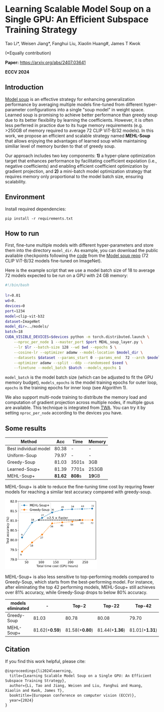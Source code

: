 # Learning Scalable Model Soup on a Single GPU: An Efficient Subspace Training Strategy

Tao Li*, Weisen Jiang*, Fanghui Liu, Xiaolin Huang#, James T Kwok 

(*Equally contribution)

**Paper:** https://arxiv.org/abs/2407.03641

**ECCV 2024**

## Introduction
[Model soup](https://proceedings.mlr.press/v162/wortsman22a/wortsman22a.pdf) is an effective strategy for enhancing generalization performance by averaging multiple models fine-tuned from different hyper-parameter configurations into a single "soup model" in weight space. Learned soup is promising to achieve better performance than greedy soup due to its better flexibility by learning the coefficients. However, it is often less perferred in practice due to its huge memory requirements (e.g. >250GB of memory required to average 72 CLIP ViT-B/32 models). In this work, we propose an efficient and scalable strategy named **MEHL-Soup** that allows enjoying the advantages of learned soup while maintaining similiar level of memory burden to that of greedy soup.

Our approach includes two key components: **1)** a hyper-plane optimization target that enhances performance by facilitating coefficient expolation (i.e., negative coefficients) and enabling efficient coefficient optimization by gradient projection, and **2)** a mini-batch model optimization strategy that requires memory only proportional to the model batch size, ensuring scalability.

<!-- The code is raw and still under construction. We will release more friendly interface/implementation in the next couple months. -->

## Environment
Install required dependencies:
```
pip install -r requirements.txt
```

## How to run
First, fine-tune multiple models with different hyper-parameters and store them into the directory `model_dir`. As example, you can download the public avaliable checkpoints following the [code](https://github.com/mlfoundations/model-soups/blob/d5398f181ea51c5cd9d95ebacc6ea7132bb108ec/main.py#L67) from the [Model soup repo](https://github.com/mlfoundations/model-soups/tree/main) (72 CLIP ViT-B/32 models fine-tuned on ImageNet). 

Here is the example script that we use a model batch size of 18 to average 72 models expected to be run on a GPU with 24 GB memory:

```bash
#!/bin/bash

lr=0.01
wd=0.
devices=0
port=1234
model=clip-vit-b32
dataset=ImageNet
model_dir=../models/
batch=18
CUDA_VISIBLE_DEVICES=$devices python -m torch.distributed.launch \
    --nproc_per_node 1 --master_port $port MEHL_soup_layer.py \
    --lr $lr --batch-size 128 --wd $wd --epochs 5 \
    --cosine-lr --optimizer adamw --model-location $model_dir \
    --datasets $dataset --params_start 0 --params_end  72 --arch $model \
    --optimizer adamw --split --ddp --randomseed $seed \
    --finetune --model_batch $batch --models_epochs 1
```

`model_batch` is the model batch size (which can be adjusted to fit the GPU memory budget), 
`models_epochs` is the model training epochs for outer loop,
`epochs` is the training epochs for inner loop (see Algorithm 1).



We also support multi-node training to distribute the memory load and computation of gradient projection across multiple nodes, if multiple gpus are available. This technique is integrated from [TWA](https://github.com/nblt/TWA). You can try it by setting `nproc_per_node` according to the devices you have.

## Some results


Method | Acc | Time | Memory
--- | --- | --- | ---
Best individual model | 80.38 | - | -
Uniform-Soup |79.97 | - | -
Greedy-Soup | 81.03 | 3501s | 3GB
Learned-Soup+ | 81.39 | 7701s | 253GB
MEHL-Soup+ | **81.62** | **808**s | **19**GB

MEHL-Soup+ is able to reduce the fine-tuning time cost by requring fewer models for reaching a similar test accuracy compared with greedy-soup.

<img src="num_model_acc.png" alt="替代文本" width="60%">
<!-- ![Illustration of F-SAM](num_model_acc.png) -->

MEHL-Soup+ is also less sensitive to top-performing models compared to Greedy-Soup, which starts from the best-performing model. For instance, after eliminating the top 42 performing models, MEHL-Soup+ still achieves over 81% accuracy, while Greedy-Soup drops to below 80% accuracy.

models eliminated | - |  Top-2 |  Top-22 | Top-42
---|---|---|---|---
Greedy-Soup |  81.03 |  80.78 |  80.08 |  79.70
MEHL-Soup+ | 81.62(+**0.59**) |  81.58(+**0.80**) | 81.44(+**1.36**) | 81.01(+**1.31**)


## Citation
If you find this work helpful, please cite:
```
@inproceedings{li2024leaerning,
  title={Learning Scalable Model Soup on a Single GPU: An Efficient Subspace Training Strategy},
  author={Li, Tao and Jiang, Weisen and Liu, Fanghui and Huang, Xiaolin and Kwok, James T},
  booktitle={European conference on computer vision (ECCV)},
  year={2024}
}
```
